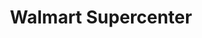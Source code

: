 ---
title: "Walmart Supercenter"
url: /irving/walmart-supercenter-west-airport-freeway/
shop: supermarket
---